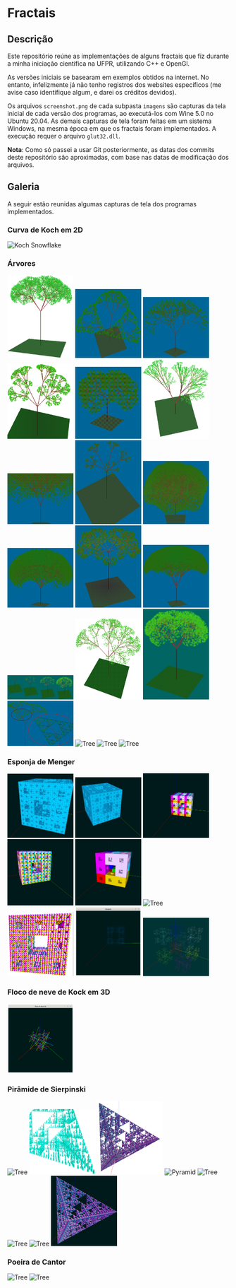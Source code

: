 # Fractais #

## Descrição ##

Este repositório reúne as implementações de alguns fractais que fiz durante a
minha iniciação científica na UFPR, utilizando C++ e OpenGl.

As versões iniciais se basearam em exemplos obtidos na internet. No entanto,
infelizmente já não tenho registros dos websites específicos (me avise caso
identifique algum, e darei os créditos devidos).

Os arquivos `screenshot.png` de cada subpasta `imagens` são capturas da tela
inicial de cada versão dos programas, ao executá-los com Wine 5.0 no Ubuntu
20.04. As demais capturas de tela foram feitas em um sistema Windows, na mesma
época em que os fractais foram implementados. A execução requer o arquivo
`glut32.dll`.

**Nota**: Como só passei a usar Git posteriormente, as datas dos commits deste
repositório são aproximadas, com base nas datas de modificação dos arquivos.

## Galeria ##

A seguir estão reunidas algumas capturas de tela dos programas implementados.

### Curva de Koch em 2D ###

<img width="150px" src="./aleatório/imagens/screenshot.png" alt='Koch Snowflake'>

### Árvores ###

<img width="150px" src="./árvore/imagens/árvore 2.gif" alt='Tree'>
<img width="150px" src="./árvore/imagens/árvore 3div 25g 0,53red.gif" alt='Tree'>
<img width="150px" src="./árvore/imagens/árvore 3div 35g 0,7red.gif" alt='Tree'>
<img width="150px" src="./árvore/imagens/árvore 3.gif" alt='Tree'>
<img width="150px" src="./árvore/imagens/árvore 4div 60g 0,6red.gif" alt='Tree'>
<img width="150px" src="./árvore/imagens/árvore 4.gif" alt='Tree'>
<img width="150px" src="./árvore/imagens/árvore 5div 25g 0,95red.gif" alt='Tree'>
<img width="150px" src="./árvore/imagens/árvore 5div 35g 0,3red.gif" alt='Tree'>
<img width="150px" src="./árvore/imagens/árvore 5div 35g 0,75red (2).gif" alt='Tree'>
<img width="150px" src="./árvore/imagens/árvore 5div 35g 0,75red.gif" alt='Tree'>
<img width="150px" src="./árvore/imagens/árvore 5div 65g 0,45red.gif" alt='Tree'>
<img width="150px" src="./árvore/imagens/árvore 6div 25g 0,75red.gif" alt='Tree'>
<img width="150px" src="./árvore/imagens/árvore - construção.jpg" alt='Tree'>
<img width="150px" src="./árvore/imagens/árvore.gif" alt='Tree'>
<img width="150px" src="./árvore/imagens/árvore.jpg" alt='Tree'>
<img width="150px" src="./árvore/imagens/árvore - Sierpinski.gif" alt='Tree'>
<img width="150px" src="./árvore/imagens/screenshot.png" alt='Tree'>
<img width="150px" src="./árvore/imagens/Tapete - Sierpinsk.jpg" alt='Tree'>
<img width="150px" src="./árvore/imagens/Tri - Sierpinsk.jpg" alt='Tree'>

### Esponja de Menger ###

<img width="150px" src="./esponja/imagens/Esponja 3d azul (cubos) 2.jpg" alt='Tree'>
<img width="150px" src="./esponja/imagens/Esponja 3d azul (cubos).jpg" alt='Tree'>
<img width="150px" src="./esponja/imagens/Esponja 3d colorida (cubos) 2.jpg" alt='Tree'>
<img width="150px" src="./esponja/imagens/Esponja 3d colorida (cubos) 3.jpg" alt='Tree'>
<img width="150px" src="./esponja/imagens/Esponja 3d colorida cubos).jpg" alt='Tree'>
<img width="150px" src="./esponja/imagens/Esponja 3d peões azuis.jpg" alt='Tree'>
<img width="150px" src="./esponja/imagens/Esponja.gif" alt='Tree'>
<img width="150px" src="./esponja/imagens/screenshot.png" alt='Sponge'>
<img width="150px" src="./esponja/imagens/Sierpinski 3d (8pontos).jpg" alt='Tree'>

### Floco de neve de Kock em 3D ###

<img width="150px" src="./floco-de-neve-3d/imagens/screenshot.png" alt='Snowflake 3D'>

### Pirâmide de Sierpinski ###

<img width="150px" src="./pirâmide/imagens/Fractal - Sierpinski - Arestas.gif" alt='Tree'>
<img width="150px" src="./pirâmide/imagens/Fractal - Sierpinski - Peões.gif" alt='Tree'>
<img width="150px" src="./pirâmide/imagens/Fractal - Sierpinski - Sólido.gif" alt='Tree'>
<img width="150px" src="./pirâmide/imagens/screenshot.png" alt='Pyramid'>
<img width="150px" src="./pirâmide/imagens/Sierpinski 3d (pontos).jpg" alt='Tree'>
<img width="150px" src="./pirâmide/imagens/Sierpinski 3d (sorteio de pontos).jpg" alt='Tree'>
<img width="150px" src="./pirâmide/imagens/Sierpinsk.jpg" alt='Tree'>
<img width="150px" src="./pirâmide/imagens/Sierpinsk + resolução.jpg" alt='Tree'>

### Poeira de Cantor ###

<img width="150px" src="./pirâmide/imagens/Sierpinski 3d (sorteio de pontos no plano).jpg" alt='Tree'>
<img width="150px" src="./pirâmide/imagens/Sierpinski 3d (poeira de cantor).jpg" alt='Tree'>
